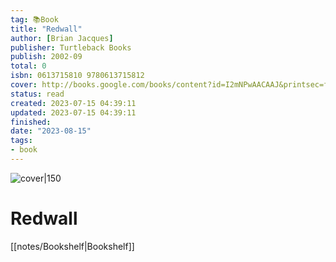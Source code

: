 ```yaml
---
tag: 📚Book
title: "Redwall"
author: [Brian Jacques]
publisher: Turtleback Books
publish: 2002-09
total: 0
isbn: 0613715810 9780613715812
cover: http://books.google.com/books/content?id=I2mNPwAACAAJ&printsec=frontcover&img=1&zoom=1&source=gbs_api
status: read
created: 2023-07-15 04:39:11
updated: 2023-07-15 04:39:11
finished: 
date: "2023-08-15"
tags:
- book
---
```


![cover|150](http://books.google.com/books/content?id=I2mNPwAACAAJ&printsec=frontcover&img=1&zoom=1&source=gbs_api)

# Redwall
[[notes/Bookshelf|Bookshelf]]